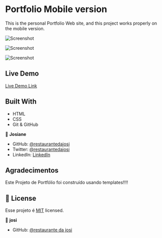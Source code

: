 # Portfolio Mobile version
This is the personal Portfolio Web site, and this project works properly on the mobile version.


![Screenshot](https://user-images.githubusercontent.com/77942746/162585504-3b2882e6-b12b-404c-bc89-2923c481597b.png)

![Screenshot](https://user-images.githubusercontent.com/77942746/162585535-4062f216-70b8-4109-a3f0-4dfed2d7a5ba.png)

![Screenshot](https://user-images.githubusercontent.com/77942746/162585548-ac99a793-ae69-4b90-a407-b547d82d071b.png)

## Live Demo

[Live Demo Link](https://karam084.github.io/portfolio-mobile-version/)

## Built With

- HTML
- CSS
- Git & GitHub

👤 **Josiane**

- GitHub: [@restaurantedajosi](https://github.com/karam084)
- Twitter: [@restaurantedajosi](https://twitter.com/ElarabFouad)
- LinkedIn: [LinkedIn](https://www.linkedin.com/in/karam-fouad-179830214/)

## Agradecimentos 
Este Projeto de Portfólio foi construído usando templates!!!!

## 📝 License

Esse projeto é [MIT](./MIT.md) licensed.


👤 **josi**

- GitHub: [@restaurante da josi](https://github.com/karam084/portfolio-mobile-version)
